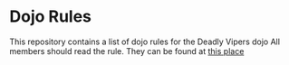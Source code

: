Dojo Rules
==========

This repository contains a list of dojo rules for the Deadly Vipers dojo
All members should read the rule. They can be found at [this place](https://github.com/deadlyvipers)
